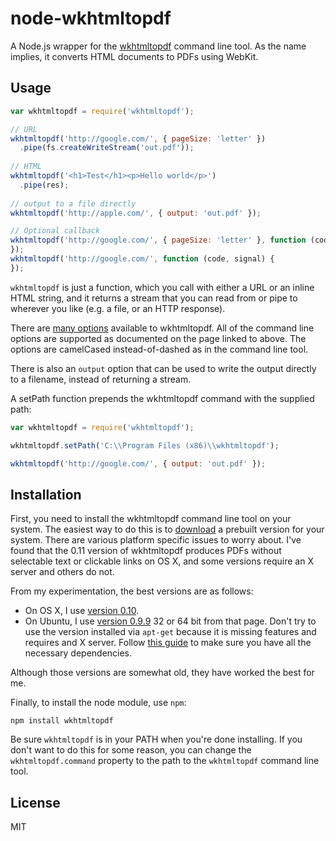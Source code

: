 node-wkhtmltopdf
================

A Node.js wrapper for the [wkhtmltopdf](http://code.google.com/p/wkhtmltopdf/) command line tool.  As the name implies, 
it converts HTML documents to PDFs using WebKit.

## Usage

```javascript
var wkhtmltopdf = require('wkhtmltopdf');

// URL
wkhtmltopdf('http://google.com/', { pageSize: 'letter' })
  .pipe(fs.createWriteStream('out.pdf'));
  
// HTML
wkhtmltopdf('<h1>Test</h1><p>Hello world</p>')
  .pipe(res);
  
// output to a file directly
wkhtmltopdf('http://apple.com/', { output: 'out.pdf' });

// Optional callback
wkhtmltopdf('http://google.com/', { pageSize: 'letter' }, function (code, signal) {
});
wkhtmltopdf('http://google.com/', function (code, signal) {
});
```

`wkhtmltopdf` is just a function, which you call with either a URL or an inline HTML string, and it returns
a stream that you can read from or pipe to wherever you like (e.g. a file, or an HTTP response).

There are [many options](http://madalgo.au.dk/~jakobt/wkhtmltoxdoc/wkhtmltopdf_0.10.0_rc2-doc.html) available to
wkhtmltopdf.  All of the command line options are supported as documented on the page linked to above.  The
options are camelCased instead-of-dashed as in the command line tool.

There is also an `output` option that can be used to write the output directly to a filename, instead of returning
a stream.

A setPath function prepends the wkhtmltopdf command with the supplied path:

```javascript
var wkhtmltopdf = require('wkhtmltopdf');

wkhtmltopdf.setPath('C:\\Program Files (x86)\\wkhtmltopdf');

wkhtmltopdf('http://google.com/', { output: 'out.pdf' });
```

## Installation

First, you need to install the wkhtmltopdf command line tool on your system.  The easiest way to do this is to
[download](http://code.google.com/p/wkhtmltopdf/downloads/list) a prebuilt version for your system.  There are 
various platform specific issues to worry about.  I've found that the 0.11 version of wkhtmltopdf produces PDFs
without selectable text or clickable links on OS X, and some versions require an X server and others do not.

From my experimentation, the best versions are as follows:

* On OS X, I use [version 0.10](http://code.google.com/p/wkhtmltopdf/downloads/detail?name=wkhtmltopdf-OSX-0.10.0_rc2-static.tar.bz2&can=2&q=).
* On Ubuntu, I use [version 0.9.9](http://code.google.com/p/wkhtmltopdf/downloads/list) 32 or 64 bit from that page.  Don't try to use
the version installed via `apt-get` because it is missing features and requires and X server.  Follow 
[this guide](http://wingdspur.com/2012/12/installing-wkhtmltopdf-on-ubuntu/) to make sure you have all the necessary dependencies.

Although those versions are somewhat old, they have worked the best for me.

Finally, to install the node module, use `npm`:

    npm install wkhtmltopdf
    
Be sure `wkhtmltopdf` is in your PATH when you're done installing.  If you don't want to do this for some reason, you can change
the `wkhtmltopdf.command` property to the path to the `wkhtmltopdf` command line tool.
    
## License

MIT

